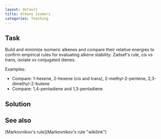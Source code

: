 ```yaml
---
layout: default
title: Alkene Isomers
categories: Teaching
---
```




Task
----

Build and minimize isomeric alkenes and compare their relative energies to confirm empirical rules for evaluating alkene stability: Zaitsef's rule, cis vs trans, isolate vs conjugated dienes.

Examples:

-   Compare: 1-hexene, 2-hexene (cis and trans), 2-methyl-2-pentene, 2,3-dimethyl-2-butene
-   Compare: 1,4-pentadiene and 1,3-pentadiene

Solution
--------

See also
--------

[Markovnikov's rule](Markovnikov's rule "wikilink")



